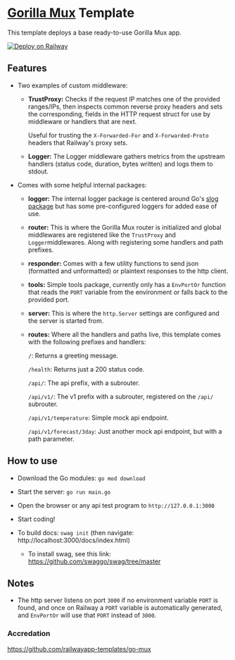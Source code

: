 # [Gorilla Mux](https://github.com/gorilla/mux) Template

This template deploys a base ready-to-use Gorilla Mux app.

[![Deploy on Railway](https://railway.app/button.svg)](https://railway.app/template/_eGomU?referralCode=ySCnWl)

## Features

 - Two examples of custom middleware:
    
    - **TrustProxy:** Checks if the request IP matches one of the provided ranges/IPs, then inspects common reverse proxy headers and sets the corresponding, fields in the HTTP request struct for use by middleware or handlers that are next.

        Useful for trusting the `X-Forwarded-For` and `X-Forwarded-Proto` headers that Railway's proxy sets.

    - **Logger:** The Logger middleware gathers metrics from the upstream handlers (status code, duration, bytes written) and logs them to stdout.

- Comes with some helpful internal packages:

    - **logger:** The internal logger package is centered around Go's [slog package](https://pkg.go.dev/golang.org/x/exp/slog) but has some pre-configured loggers for added ease of use.

    - **router:** This is where the Gorilla Mux router is initialized and global middlewares are registered like the `TrustProxy` and `Logger`middlewares. Along with registering some handlers and path prefixes.

    - **responder:** Comes with a few utility functions to send json (formatted and unformatted) or plaintext responses to the http client.

    - **tools:** Simple tools package, currently only has a `EnvPortOr` function that reads the `PORT` variable from the environment or falls back to the provided port.

    - **server:** This is where the `http.Server` settings are configured and the server is started from.

    - **routes:** Where all the handlers and paths live, this template comes with the following prefixes and handlers:

        `/`: Returns a greeting message.
        
        `/health`: Returns just a 200 status code.

        `/api/`: The api prefix, with a subrouter.

        `/api/v1/`: The v1 prefix with a subrouter, registered on the `/api/` subrouter.

        `/api/v1/temperature`: Simple mock api endpoint.

        `/api/v1/forecast/3day`: Just another mock api endpoint, but with a path parameter.

## How to use

- Download the Go modules: `go mod download`

- Start the server: `go run main.go`

- Open the browser or any api test program to `http://127.0.0.1:3000`

- Start coding!

- To build docs: `swag init` (then navigate: http://localhost:3000/docs/index.html)
    - To install swag, see this link: https://github.com/swaggo/swag/tree/master

## Notes

- The http server listens on port `3000` if no environment variable `PORT` is found, and once on Railway a `PORT` variable is automatically generated, and `EnvPortOr` will use that `PORT` instead of `3000`.

### Accredation

https://github.com/railwayapp-templates/go-mux

